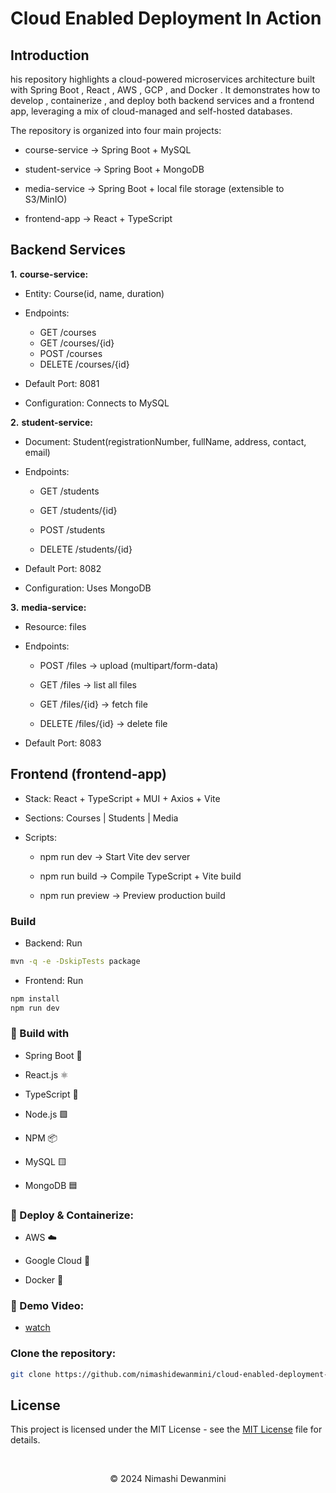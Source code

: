 
# Cloud Enabled Deployment In Action

## Introduction
his repository highlights a cloud-powered  microservices architecture built with Spring Boot , React , AWS , GCP , and Docker . It demonstrates how to develop , containerize , and deploy  both backend services and a frontend app, leveraging a mix of cloud-managed  and self-hosted  databases.

The repository is organized into four main projects:

- course-service → Spring Boot + MySQL

- student-service → Spring Boot + MongoDB

- media-service → Spring Boot + local file storage (extensible to S3/MinIO)

- frontend-app → React + TypeScript


## Backend Services

**1.** **course-service:**

- Entity: Course(id, name, duration)
- Endpoints:

  - GET /courses
  - GET /courses/{id}
  - POST /courses
  - DELETE /courses/{id}

- Default Port: 8081

- Configuration: Connects to MySQL

**2.** **student-service:**

- Document: Student(registrationNumber, fullName, address, contact, email)

- Endpoints:

  - GET /students

  - GET /students/{id}

  -  POST /students

  -  DELETE /students/{id}

- Default Port: 8082

- Configuration: Uses MongoDB

**3.** **media-service:**

- Resource: files

- Endpoints:

  - POST /files → upload (multipart/form-data)

  - GET /files → list all files

  - GET /files/{id} → fetch file

  - DELETE /files/{id} → delete file

- Default Port: 8083

## Frontend (frontend-app)

- Stack: React + TypeScript + MUI + Axios + Vite

- Sections: Courses | Students | Media

- Scripts:

  - npm run dev → Start Vite dev server

  -  npm run build → Compile TypeScript + Vite build

  - npm run preview → Preview production build


### Build

- Backend: Run
```bash
mvn -q -e -DskipTests package

``` 
- Frontend: Run
```bash
npm install
npm run dev

``` 
### 📌 Build with

- Spring Boot 🍃

- React.js ⚛️

- TypeScript 🔷

- Node.js 🟩

- NPM 📦

- MySQL 🟨

- MongoDB 🟦

### 📌 Deploy & Containerize:

- AWS ☁️

- Google Cloud 🔵

- Docker 🐳

### 📌 Demo Video:

- [watch](https://drive.google.com/file/d/10uWht31Oq65muZlBGeDhiayspYlo1HLW/view?usp=sharing)


### Clone the repository:

```bash
git clone https://github.com/nimashidewanmini/cloud-enabled-deployment-in-action-with-aws.git
```  



## License
This project is licensed under the MIT License - see the [MIT License](LICENSE) file for details.

<br>

<p align="center">
  &copy; 2024 Nimashi Dewanmini
</p>